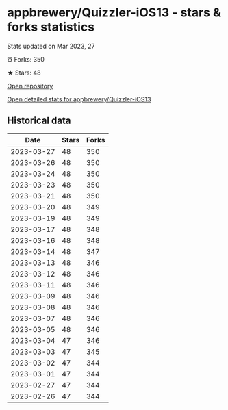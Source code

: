 # appbrewery/Quizzler-iOS13 - stars & forks statistics

Stats updated on Mar 2023, 27

☋ Forks: 350

★ Stars: 48

[Open repository](https://github.com/appbrewery/Quizzler-iOS13)

[Open detailed stats for appbrewery/Quizzler-iOS13](https://reviewgithub.com/rep/appbrewery/Quizzler-iOS13)

## Historical data
| Date | Stars | Forks |
|------|-------|-------|
| 2023-03-27 | 48 | 350 | 
| 2023-03-26 | 48 | 350 | 
| 2023-03-24 | 48 | 350 | 
| 2023-03-23 | 48 | 350 | 
| 2023-03-21 | 48 | 350 | 
| 2023-03-20 | 48 | 349 | 
| 2023-03-19 | 48 | 349 | 
| 2023-03-17 | 48 | 348 | 
| 2023-03-16 | 48 | 348 | 
| 2023-03-14 | 48 | 347 | 
| 2023-03-13 | 48 | 346 | 
| 2023-03-12 | 48 | 346 | 
| 2023-03-11 | 48 | 346 | 
| 2023-03-09 | 48 | 346 | 
| 2023-03-08 | 48 | 346 | 
| 2023-03-07 | 48 | 346 | 
| 2023-03-05 | 48 | 346 | 
| 2023-03-04 | 47 | 346 | 
| 2023-03-03 | 47 | 345 | 
| 2023-03-02 | 47 | 344 | 
| 2023-03-01 | 47 | 344 | 
| 2023-02-27 | 47 | 344 | 
| 2023-02-26 | 47 | 344 | 

